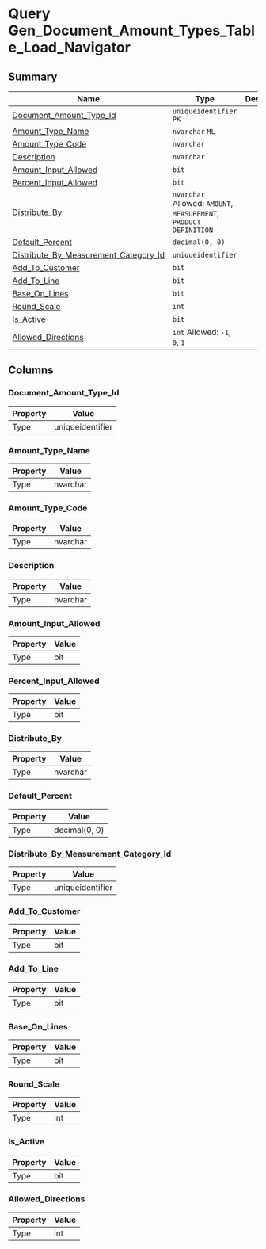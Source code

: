 # Query Gen_Document_Amount_Types_Table_Load_Navigator


## Summary

| Name | Type | Description |
| - | - | --- |
|[Document_Amount_Type_Id](#document_amount_type_id)|`uniqueidentifier` `PK`||
|[Amount_Type_Name](#amount_type_name)|`nvarchar` `ML`||
|[Amount_Type_Code](#amount_type_code)|`nvarchar` ||
|[Description](#description)|`nvarchar` ||
|[Amount_Input_Allowed](#amount_input_allowed)|`bit` ||
|[Percent_Input_Allowed](#percent_input_allowed)|`bit` ||
|[Distribute_By](#distribute_by)|`nvarchar` Allowed: `AMOUNT`, `MEASUREMENT`, `PRODUCT DEFINITION`||
|[Default_Percent](#default_percent)|`decimal(0, 0)` ||
|[Distribute_By_Measurement_Category_Id](#distribute_by_measurement_category_id)|`uniqueidentifier` ||
|[Add_To_Customer](#add_to_customer)|`bit` ||
|[Add_To_Line](#add_to_line)|`bit` ||
|[Base_On_Lines](#base_on_lines)|`bit` ||
|[Round_Scale](#round_scale)|`int` ||
|[Is_Active](#is_active)|`bit` ||
|[Allowed_Directions](#allowed_directions)|`int` Allowed: `-1`, `0`, `1`||

## Columns

### Document_Amount_Type_Id

| Property | Value |
| - | - |
|Type|uniqueidentifier|

### Amount_Type_Name

| Property | Value |
| - | - |
|Type|nvarchar|

### Amount_Type_Code

| Property | Value |
| - | - |
|Type|nvarchar|

### Description

| Property | Value |
| - | - |
|Type|nvarchar|

### Amount_Input_Allowed

| Property | Value |
| - | - |
|Type|bit|

### Percent_Input_Allowed

| Property | Value |
| - | - |
|Type|bit|

### Distribute_By

| Property | Value |
| - | - |
|Type|nvarchar|

### Default_Percent

| Property | Value |
| - | - |
|Type|decimal(0, 0)|

### Distribute_By_Measurement_Category_Id

| Property | Value |
| - | - |
|Type|uniqueidentifier|

### Add_To_Customer

| Property | Value |
| - | - |
|Type|bit|

### Add_To_Line

| Property | Value |
| - | - |
|Type|bit|

### Base_On_Lines

| Property | Value |
| - | - |
|Type|bit|

### Round_Scale

| Property | Value |
| - | - |
|Type|int|

### Is_Active

| Property | Value |
| - | - |
|Type|bit|

### Allowed_Directions

| Property | Value |
| - | - |
|Type|int|



